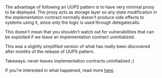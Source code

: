 The advantage of following an UUPS pattern is to have very minimal proxy to be deployed. The proxy acts as storage layer so any state modification in the implementation contract normally doesn't produce side effects to systems using it, since only the logic is used through delegatecalls.

This doesn't mean that you shouldn't watch out for vulnerabilities that can be exploited if we leave an implementation contract uninitialized.

This was a slightly simplified version of what has really been discovered after months of the release of UUPS pattern. 

Takeways: never leaves implementation contracts uninitialized ;) 

If you're interested in what happened, read more [here](https://forum.openzeppelin.com/t/uupsupgradeable-vulnerability-post-mortem/15680).